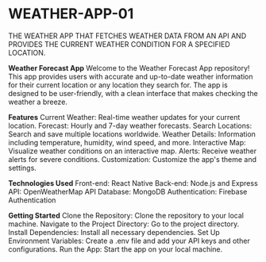 # WEATHER-APP-01
THE WEATHER APP THAT FETCHES WEATHER DATA FROM AN API AND PROVIDES THE CURRENT WEATHER CONDITION FOR A SPECIFIED LOCATION.

**Weather Forecast App**
Welcome to the Weather Forecast App repository! This app provides users with accurate and up-to-date weather information for their current location or any location they search for. The app is designed to be user-friendly, with a clean interface that makes checking the weather a breeze.

**Features**
Current Weather: Real-time weather updates for your current location.
Forecast: Hourly and 7-day weather forecasts.
Search Locations: Search and save multiple locations worldwide.
Weather Details: Information including temperature, humidity, wind speed, and more.
Interactive Map: Visualize weather conditions on an interactive map.
Alerts: Receive weather alerts for severe conditions.
Customization: Customize the app's theme and settings.

**Technologies Used**
Front-end: React Native
Back-end: Node.js and Express
API: OpenWeatherMap API
Database: MongoDB
Authentication: Firebase Authentication

**Getting Started**
Clone the Repository: Clone the repository to your local machine.
Navigate to the Project Directory: Go to the project directory.
Install Dependencies: Install all necessary dependencies.
Set Up Environment Variables: Create a .env file and add your API keys and other configurations.
Run the App: Start the app on your local machine.
